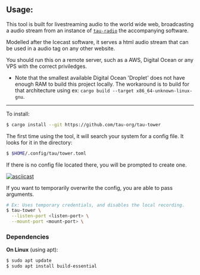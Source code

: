 ## Usage:
This tool is built for livestreaming audio to the world wide web, broadcasting 
a audio stream from an instance of 
[`tau-radio`](https://github.com/tau-org/tau-radio) the accompanying software.

Modelled after the Icecast software, it serves a html audio stream that can be
used in a audio tag on any other website.

You should run this on a remote server, such as a AWS, Digital Ocean or any VPS
with the correct priviledges. 
- Note that the smallest available Digital Ocean 'Droplet' does not have enough
  RAM to build this project locally. The workaround is to build for that 
  architecture using ex: `cargo build --target x86_64-unknown-linux-gnu`. 

---

To install:
```bash
$ cargo install --git https://github.com/tau-org/tau-tower
```

The first time using the tool, it will search your system for a config file. 
It looks for it in the directory:
```bash
$ $HOME/.config/tau/tower.toml
```

If there is no config file located there, you will be prompted to create one. 


[![asciicast](https://asciinema.org/a/JqdeXeILf0lALG34pZzAarmih.svg)](https://asciinema.org/a/JqdeXeILf0lALG34pZzAarmih)

If you want to temporarily overwrite the config, you are able to pass arguments.

```bash
# Ex: Uses temporary credentials, and disables the local recording. 
$ tau-tower \
  --listen-port <listen-port> \
  --mount-port <mount-port> \
```

### Dependencies

**On Linux** (using apt):
```bash
$ sudo apt update
$ sudo apt install build-essential
```
